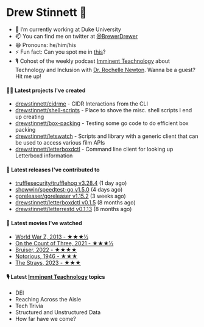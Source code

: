 
# Drew Stinnett 👋

- 🔭 I’m currently working at Duke University
- 📫 You can find me on twitter at [@BrewerDrewer](https://twitter.com/BrewerDrewer)
- 😄 Pronouns: he/him/his
- ⚡ Fun fact: Can you spot me in [this](https://www.youtube.com/watch?v=oL9WnB0qHBA)?
- 🎙 Cohost of the weekly podcast [Imminent Teachnology](https://podcast.imminentteachnology.com/) about Technology and Inclusion with [Dr. Rochelle Newton](https://www.linkedin.com/in/drrochellenewton/). Wanna be a guest? Hit me up!

#### 👨‍💻 Latest projects I've created
- [drewstinnett/cidrme](https://github.com/drewstinnett/cidrme) - CIDR Interactions from the CLI
- [drewstinnett/shell-scripts](https://github.com/drewstinnett/shell-scripts) - Place to shove the misc. shell scripts I end up creating
- [drewstinnett/box-packing](https://github.com/drewstinnett/box-packing) - Testing some go code to do efficient box packing
- [drewstinnett/letswatch](https://github.com/drewstinnett/letswatch) - Scripts and library with a generic client that can be used to access various film APIs
- [drewstinnett/letterboxdctl](https://github.com/drewstinnett/letterboxdctl) - Command line client for looking up Letterboxd information

#### 🚀 Latest releases I've contributed to
- [trufflesecurity/trufflehog v3.28.4](https://github.com/trufflesecurity/trufflehog/releases/tag/v3.28.4) (1 day ago)
- [showwin/speedtest-go v1.5.0](https://github.com/showwin/speedtest-go/releases/tag/v1.5.0) (4 days ago)
- [goreleaser/goreleaser v1.15.2](https://github.com/goreleaser/goreleaser/releases/tag/v1.15.2) (3 weeks ago)
- [drewstinnett/letterboxdctl v0.1.5](https://github.com/drewstinnett/letterboxdctl/releases/tag/v0.1.5) (8 months ago)
- [drewstinnett/letterrestd v0.1.13](https://github.com/drewstinnett/letterrestd/releases/tag/v0.1.13) (8 months ago)

#### 🍿 Latest movies I've watched
- [World War Z, 2013 - ★★★½](https://letterboxd.com/mondodrew/film/world-war-z/)
- [On the Count of Three, 2021 - ★★★½](https://letterboxd.com/mondodrew/film/on-the-count-of-three/)
- [Bruiser, 2022 - ★★★★](https://letterboxd.com/mondodrew/film/bruiser-2022/)
- [Notorious, 1946 - ★★★](https://letterboxd.com/mondodrew/film/notorious/)
- [The Strays, 2023 - ★★★](https://letterboxd.com/mondodrew/film/the-strays/)

#### 🎙 Latest [Imminent Teachnology](https://podcast.imminentteachnology.com/) topics
- DEI
- Reaching Across the Aisle
- Tech Trivia
- Structured and Unstructured Data
- How far have we come?
